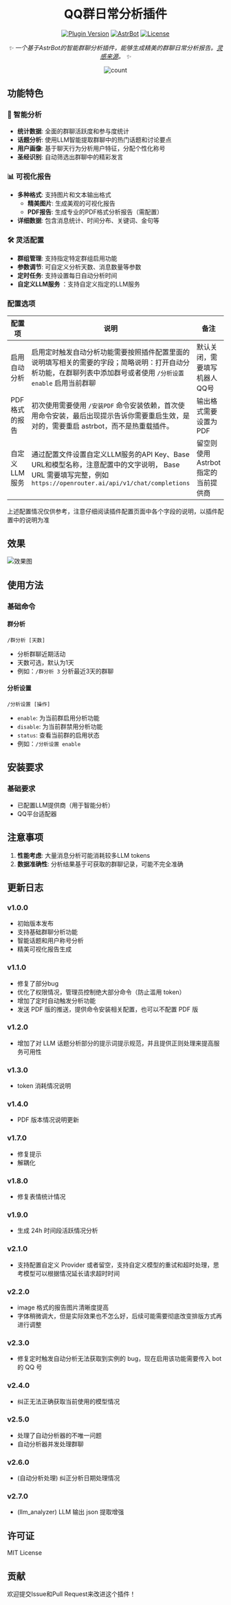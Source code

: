 <div align="center">

# QQ群日常分析插件


[![Plugin Version](https://img.shields.io/badge/Latest_Version-v2.7.0-blue.svg?style=for-the-badge&color=76bad9)](https://github.com/SXP-Simon/astrbot-qq-group-daily-analysis)
[![AstrBot](https://img.shields.io/badge/AstrBot-Plugin-ff69b4?style=for-the-badge)](https://github.com/AstrBotDevs/AstrBot)
[![License](https://img.shields.io/badge/License-MIT-green.svg?style=for-the-badge)](LICENSE)

_✨ 一个基于AstrBot的智能群聊分析插件，能够生成精美的群聊日常分析报告。[灵感来源](https://github.com/LSTM-Kirigaya/openmcp-tutorial/tree/main/qq-group-summary)。 ✨_

<img src="https://count.getloli.com/@astrbot-qq-group-daily-analysis?name=astrbot-qq-group-daily-analysis&theme=booru-jaypee&padding=6&offset=0&align=top&scale=1&pixelated=1&darkmode=auto" alt="count" />
    </div>


## 功能特色

### 🎯 智能分析
- **统计数据**: 全面的群聊活跃度和参与度统计
- **话题分析**: 使用LLM智能提取群聊中的热门话题和讨论要点
- **用户画像**: 基于聊天行为分析用户特征，分配个性化称号
- **圣经识别**: 自动筛选出群聊中的精彩发言

### 📊 可视化报告
- **多种格式**: 支持图片和文本输出格式
    - **精美图片**: 生成美观的可视化报告
    - **PDF报告**: 生成专业的PDF格式分析报告（需配置）
- **详细数据**: 包含消息统计、时间分布、关键词、金句等

### 🛠️ 灵活配置
- **群组管理**: 支持指定特定群组启用功能
- **参数调节**: 可自定义分析天数、消息数量等参数
- **定时任务**: 支持设置每日自动分析时间
- **自定义LLM服务** ：支持自定义指定的LLM服务

### 配置选项

| 配置项 | 说明 | 备注 |
|--------|------|--------|
| 启用自动分析 | 启用定时触发自动分析功能需要按照插件配置里面的说明填写相关的需要的字段；简略说明：打开自动分析功能，在群聊列表中添加群号或者使用 `/分析设置 enable` 启用当前群聊 | 默认关闭，需要填写机器人QQ号 |
| PDF格式的报告 | 初次使用需要使用 `/安装PDF` 命令安装依赖，首次使用命令安装，最后出现提示告诉你需要重启生效，是对的，需要重启 astrbot，而不是热重载插件。 | 输出格式需要设置为 PDF |
| 自定义LLM服务 | 通过配置文件设置自定义LLM服务的API Key、Base URL和模型名称，注意配置中的文字说明， Base URL 需要填写完整，例如 `https://openrouter.ai/api/v1/chat/completions` | 留空则使用 Astrbot 指定的当前提供商 |

上述配置情况仅供参考，注意仔细阅读插件配置页面中各个字段的说明，以插件配置中的说明为准

## 效果
![效果图](./demo.jpg)

## 使用方法

### 基础命令

#### 群分析
```
/群分析 [天数]
```
- 分析群聊近期活动
- 天数可选，默认为1天
- 例如：`/群分析 3` 分析最近3天的群聊

#### 分析设置
```
/分析设置 [操作]
```
- `enable`: 为当前群启用分析功能
- `disable`: 为当前群禁用分析功能  
- `status`: 查看当前群的启用状态
- 例如：`/分析设置 enable`



## 安装要求

### 基础要求
- 已配置LLM提供商（用于智能分析）
- QQ平台适配器


## 注意事项

1. **性能考虑**: 大量消息分析可能消耗较多LLM tokens
2. **数据准确性**: 分析结果基于可获取的群聊记录，可能不完全准确

## 更新日志

### v1.0.0
- 初始版本发布
- 支持基础群聊分析功能
- 智能话题和用户称号分析
- 精美可视化报告生成

### v1.1.0
- 修复了部分bug
- 优化了权限情况，管理员控制绝大部分命令（防止滥用 token）
- 增加了定时自动触发分析功能
- 发送 PDF 版的推送，提供命令安装相关配置，也可以不配置 PDF 版

### v1.2.0
- 增加了对 LLM 话题分析部分的提示词提示规范，并且提供正则处理来提高服务可用性

### v1.3.0
- token 消耗情况说明

### v1.4.0
- PDF 版本情况说明更新

### v1.7.0
- 修复提示
- 解耦化

### v1.8.0
- 修复表情统计情况

### v1.9.0
- 生成 24h 时间段活跃情况分析

### v2.1.0
- 支持配置自定义 Provider 或者留空，支持自定义模型的重试和超时处理，思考模型可以根据情况延长请求超时时间 

### v2.2.0
- image 格式的报告图片清晰度提高
- 字体稍微调大，但是实际效果也不怎么好，后续可能需要彻底改变排版方式再进行调整

### v2.3.0
- 修复定时触发自动分析无法获取到实例的 bug，现在启用该功能需要传入 bot 的 QQ 号

### v2.4.0
- 纠正无法正确获取当前使用的模型情况 

### v2.5.0
- 处理了自动分析器的不唯一问题
- 自动分析器并发处理群聊

### v2.6.0
- (自动分析处理) 纠正分析日期处理情况

### v2.7.0
- (llm_analyzer) LLM 输出 json 提取增强

## 许可证

MIT License

## 贡献

欢迎提交Issue和Pull Request来改进这个插件！
